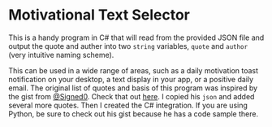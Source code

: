 # Motivational Text Selector
This is a handy program in C# that will read from the provided JSON file
and output the quote and auther into two `string` variables, `quote` and
`author` (very intuitive naming scheme).

This can be used in a wide range of areas, such as a daily motivation toast
notification on your desktop, a text display in your app, or a positive daily
email. The original list of quotes and basis of this program was inspired by
the gist from [@Signed0](https://gist.github.com/signed0). Check that out [here](https://gist.github.com/signed0/d70780518341e1396e11).
I copied his `json` and added several more quotes. Then I created the C# integration.
If you are using Python, be sure to check out his gist because he has a code sample there.
